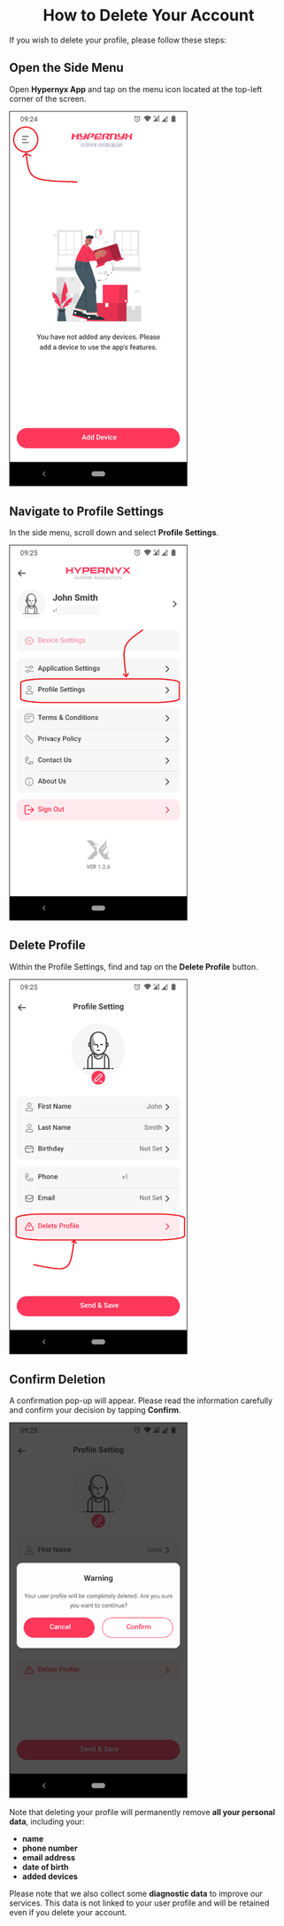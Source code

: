 <h1 style="text-align: center;">How to Delete Your Account</h1>

If you wish to delete your profile, please follow these steps:

## Open the Side Menu

Open **Hypernyx App** and tap on the menu icon located at the top-left corner of the screen.

<img src="./img/delete-step-1.png" width="320px" heigth="600px" alt="side menu" style="border: 1px solid;">

## Navigate to Profile Settings

In the side menu, scroll down and select **Profile Settings**.

<img src="./img/delete-step-2.png" width="320px" heigth="600px" alt="Profile Settings" style="border: 1px solid;">

## Delete Profile

Within the Profile Settings, find and tap on the **Delete Profile** button.

<img src="./img/delete-step-3.png" width="320px" heigth="600px" alt="Delete Profile" style="border: 1px solid;">

## Confirm Deletion

A confirmation pop-up will appear. Please read the information carefully and confirm your decision by tapping **Confirm**.

<img src="./img/delete-step-4.png" width="320px" heigth="600px" alt="Confirm" style="border: 1px solid;">

Note that deleting your profile will permanently remove **all your personal data**, including your:

- **name**
- **phone number**
- **email address**
- **date of birth**
- **added devices**

Please note that we also collect some **diagnostic data** to improve our services. This data is not linked to your user profile and will be retained even if you delete your account.
